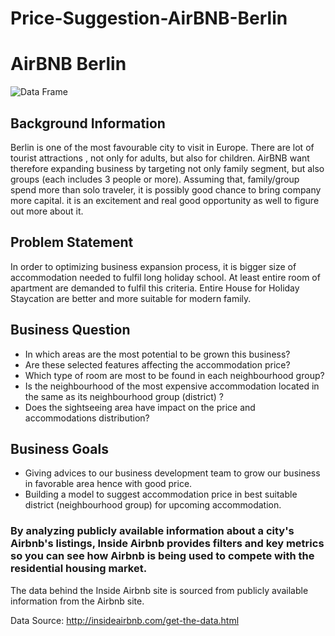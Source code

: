 # Price-Suggestion-AirBNB-Berlin
# AirBNB Berlin

![Data Frame](berliner_dom.jpg)

## Background Information 

Berlin is one of the most favourable city to visit in Europe. There are lot of tourist attractions , not only for adults, but also for children. AirBNB want therefore expanding business by targeting not only family segment, but also groups (each includes 3 people or more). Assuming that, family/group spend more than solo traveler, it is possibly good chance to bring company more capital. it is an excitement and real good opportunity as well to figure out more about it.

## Problem Statement

In order to optimizing business expansion process, it is bigger size of accommodation needed to fulfil long holiday school. At least entire room of apartment are demanded to fulfil this criteria. Entire House for Holiday Staycation are better and more suitable for modern family.

## Business Question

- In which areas are the most potential to be grown this business?
- Are these selected features affecting the accommodation price?
- Which type of room are most to be found in each neighbourhood group?
- Is the neighbourhood of the most expensive accommodation located in the same as its neighbourhood group (district) ?
- Does the sightseeing area have impact on the price and accommodations distribution?


## Business Goals

- Giving advices to our business development team to grow our business in favorable area hence with good price.
- Building a model to suggest accommodation price in best suitable district (neighbourhood group) for upcoming accommodation.

### **By analyzing publicly available information about a city's Airbnb's listings, Inside Airbnb provides filters and key metrics so you can see how Airbnb is being used to compete with the residential housing market.**



The data behind the Inside Airbnb site is sourced from publicly available information from the Airbnb site.


Data Source: http://insideairbnb.com/get-the-data.html
